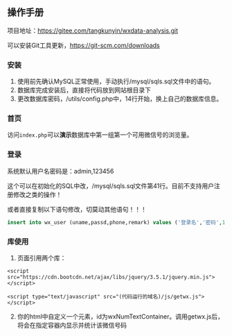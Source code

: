 ## 操作手册

项目地址：https://gitee.com/tangkunyin/wxdata-analysis.git

可以安装Git工具更新，https://git-scm.com/downloads

### 安装

1. 使用前先确认MySQL正常使用，手动执行/mysql/sqls.sql文件中的语句。
2. 数据库完成安装后，直接将代码放到网站根目录下
3. 更改数据库密码，/utils/config.php中，14行开始，换上自己的数据库信息。

### 首页

访问`index.php`可以**演示**数据库中第一组第一个可用微信号的浏览量。

### 登录

系统默认用户名密码是：admin,123456

这个可以在初始化的SQL中改，/mysql/sqls.sql文件第41行。目前不支持用户注册修改之类的操作！

或者直接复制以下语句修改，切莫动其他语句！！！

```sql
insert into wx_user (uname,passd,phone,remark) values ('登录名','密码',13012345678, 'just a test data');
```

### 库使用

1. 页面引用两个库：

```
<script src="https://cdn.bootcdn.net/ajax/libs/jquery/3.5.1/jquery.min.js"></script>

<script type="text/javascript" src="(代码运行的域名)/js/getwx.js"></script>
```

2. 你的html中自定义一个元素，id为wxNumTextContainer。调用getwx.js后，将会在指定容器内显示并统计该微信号码
